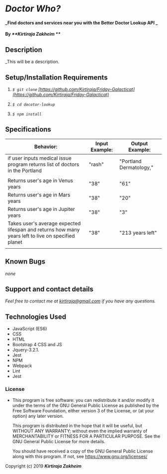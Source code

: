 # _Doctor Who?_

#### _Find doctors and services near you with the Better Doctor Lookup API _

#### By _**Kirtiraja Zakheim **_

## Description

_This will be a description.

## Setup/Installation Requirements
1. _`$ git clone` [https://github.com/Kirtiraja/Friday-Galacticat](https://github.com/Kirtiraja/Friday-Galacticat)_

2. _`$ cd docotor-lookup`_

3. _`$ npm install`_

<!-- * Click <a href="https://kirtiraja.github.io/Friday-Galacticat"> HERE </a>to see website. -->

## Specifications

| Behavior: | Input Example: | Output Example: |
| - | - | - |
|if user inputs medical issue program returns list of doctors in the Portland  |"rash"|"Portland Dermatology,"|
||
|Returns user's age in Venus years|"38"|"61"
|Returns user's age in Mars years|"38"|"20"|
|Returns user's age in Jupiter years|"38"|"3"|
|Takes user's average expected lifespan and returns how many years left to live on specified planet|"38"|"213 years left"|
||||


## Known Bugs

_none_

## Support and contact details

_Feel free to contact me at kirtiraja@gmail.com if you have any questions._

## Technologies Used
* JavaScript (ES6)
* CSS
* HTML
* Bootstrap 4 CSS and JS
* Jquery-3.2.1.
* Jest
* NPM
* Webpack
* Lint
* Jest


### License

* This program is free software: you can redistribute it and/or modify
    it under the terms of the GNU General Public License as published by
    the Free Software Foundation, either version 3 of the License, or
    (at your option) any later version.

    This program is distributed in the hope that it will be useful,
    but WITHOUT ANY WARRANTY; without even the implied warranty of
    MERCHANTABILITY or FITNESS FOR A PARTICULAR PURPOSE.  See the
    GNU General Public License for more details.

    You should have received a copy of the GNU General Public License
    along with this program.  If not, see <https://www.gnu.org/licenses/>

Copyright (c) 2019 **_Kirtiraja Zakheim_**
